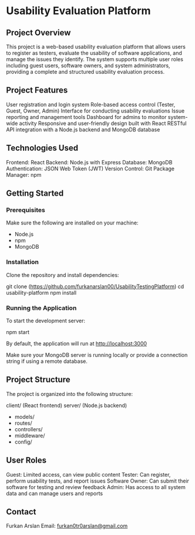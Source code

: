 
# Usability Evaluation Platform

## Project Overview

This project is a web-based usability evaluation platform that allows users to register as testers, evaluate the usability of software applications, and manage the issues they identify. The system supports multiple user roles including guest users, software owners, and system administrators, providing a complete and structured usability evaluation process.

## Project Features

User registration and login system
Role-based access control (Tester, Guest, Owner, Admin)
Interface for conducting usability evaluations
Issue reporting and management tools
Dashboard for admins to monitor system-wide activity
Responsive and user-friendly design built with React
RESTful API integration with a Node.js backend and MongoDB database

## Technologies Used

Frontend: React
Backend: Node.js with Express
Database: MongoDB
Authentication: JSON Web Token (JWT)
Version Control: Git
Package Manager: npm

## Getting Started

### Prerequisites

Make sure the following are installed on your machine:

* Node.js
* npm
* MongoDB

### Installation

Clone the repository and install dependencies:

git clone (https://github.com/furkanarslan00/UsabilityTestingPlatform)
cd usability-platform
npm install

### Running the Application

To start the development server:

npm start

By default, the application will run at [http://localhost:3000](http://localhost:3000)

Make sure your MongoDB server is running locally or provide a connection string if using a remote database.

## Project Structure

The project is organized into the following structure:

client/ (React frontend)
server/ (Node.js backend)

* models/
* routes/
* controllers/
* middleware/
* config/

## User Roles

Guest: Limited access, can view public content
Tester: Can register, perform usability tests, and report issues
Software Owner: Can submit their software for testing and review feedback
Admin: Has access to all system data and can manage users and reports

## Contact

Furkan Arslan
Email: [furkan0tr0arslan@gmail.com](mailto:furkan0tr0arslan@gmail.com)

